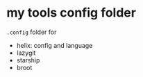 # my tools config folder
`.config` folder for
- helix: config and language
- lazygit
- starship
- broot


